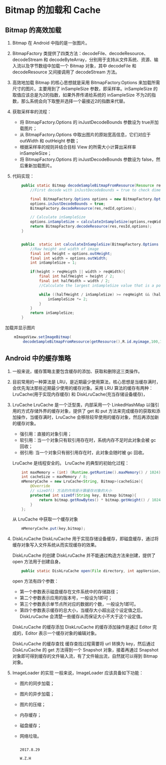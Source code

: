 # Bitmap 的加载和 Cache
## Bitmap 的高效加载
1. Bitmap 在 Android 中指的是一张图片。
2. BitmapFactory 类提供了四类方法：decodeFile、decodeResource、decodeStream 和 decodeByteArray，分别用于支持从文件系统、资源、输入流以及字节数组中加载一个 Bitmap 对象，其中 decodeFile 和 decodeResource 又间接调用了 decodeStream 方法。
3. 高效地加载 Bitmap 的核心思想就是采用 BitmapFactory.Options 来加载所需尺寸的图片。主要用到了 inSampleSize 参数，即采样率。inSampleSize 的取值应该总是为2的指数，如果外界传递给系统的 inSampleSize 不为2的指数，那么系统会向下取整并选择一个最接近2的指数来代替。
4. 获取采样率的流程：
    - 将 BitmapFactory.Options 的 inJustDecodeBounds 参数设为 true并加载图片；
    - 从 BitmapFactory.Options 中取出图片的原始宽高信息，它们对应于 outWidth 和 outHeight 参数；
    - 根据采样率的规则并结合目标 View 的所需大小计算出采样率 inSampleSize；
    - 将 BitmapFactory.Options 的 inJustDecodeBounds 参数设为 false，然后重新加载图片。

5. 代码实现：
    ````java
        public static Bitmap decodeSampleBitmapFromResource(Resource res,int resId,int reqWidth,int reqHeight){
            //First decode with inJustDecodeBounds = true to check dimensions

            final BitmapFactory.Options options = new BitmapFactory.Options();
            options.inJustDecodeBounds = true;
            BitmapFactory.decodeResource(res,redId,options);

            // Calculate inSampleSize
            options.inSampleSize = calculateInSampleSize(options,reqWidth,reqHeight);
            return BitmapFactory.decodeResource(res,resId,options);
        }


        public  static int calculateInSampleSize(BitmapFactory.Options options,int reqWidth,int reqHeight){
            //Raw height and width of image
            final int height = options.outHeight;
            final int width = options.outWidth;
            int inSampleSize = 1;

            if(height > reqHeigth || width > reqWidth){
                final int halfHeight = height / 2;
                final int halfWidth = width / 2;
                //Calculate the largest inSampleSize value that is a power of 2 and keeps both height and width larger than the requested height and width.

                while ((halfHeight / inSampleSize) >= reqHeight && (halfWidth / inSampleSize) >= reqWidth){
                    inSampleSize *= 2;
                }
            }
            return inSampleSize;
        }
    ````
加载并显示图片
````java
    mImageView.setImageBitmap(
        decodeSampleBitmapFromResource(getResource(),R.id.myimage,100,100));
````

## Android 中的缓存策略
1. 一般来说，缓存策略主要包含缓存的添加、获取和删除这三类操作。
2. 目前常用的一种算法是 LRU，是近期最少使用算法，核心思想是当缓存满时，会优先淘汰那些近期最少使用的缓存对象。采用 LRU 算法的缓存有两种：LruCache(用于实现内存缓存) 和 DiskLruCache(充当存储设备缓存)，
3. LruCache
    LruCache 是一个泛型类，内部采用一个 LinkedHashMap 以强引用的方式存储外界的缓存对象，提供了 get 和 put 方法来完成缓存的获取和添加操作，当缓存满时，LruCache 会移除较早使用的缓存对象，然后再添加新的缓存对象。

    - 强引用：直接的对象引用；
    - 软引用：当一个对象只有软引用存在时，系统内存不足时此对象会被 gc 回收；
    - 弱引用: 当一个对象只有弱引用存在时，此对象会随时被 gc 回收。

    LruCache 是线程安全的。
    LruCache 的典型的初始化过程：
    ````java
        int maxMemory = (int) (Runtime.getRuntime().maxMemory() / 1024);
        int cacheSize = maxMemory / 8;
        mMenoryCache = new LruCache<String, Bitmap>(cacheSize){
            @Override
            // sizeOf() 方法的作用是计算缓存对象的大小
            protected int sizeOf(String key, Bitmap bitmap){
                return bitmap.getRowBytes() * bitmap.getHeight() / 1024;
            }
        };
    ````

    从 LruCache 中获取一个缓存对象
    ````java
        mMenoryCache.put(key,bitmap);
    ````

4. DiskLruCache
    DiskLruCache 用于实现存储设备缓存，即磁盘缓存，通过将缓存对象写入文件系统从而实现缓存的效果。

    DiskLruCache 的创建
    DiskLruCache 并不能通过构造方法来创建，提供了 open 方法用于创建自身。
    ````java
        public static DiskLruCache open(File directory, int appVersion, int valueCount, long maxSize)
    ````
    open 方法有四个参数：

    - 第一个参数表示磁盘缓存在文件系统中的存储路径；
    - 第二个参数表示应用的版本号，一般设为1即可；
    - 第三个参数表示单节点所对应的数据的个数，一般设为1即可。
    - 第四个参数表示缓存的总大小，当缓存大小超出这个设定值之后， DiskLruCache 会清楚一些缓存从而保证大小不大于这个设定值。

    DiskLruCache 的缓存添加
    DiskLruCache 的缓存添加操作是通过 Editor 完成的，Editor 表示一个缓存对象的编辑对象。

    DiskLruCache 的缓存查找
    缓存查找过程需要将 url 转换为 key，然后通过 DiskLruCache 的 get 方法得到一个 Snapshot 对象，接着再通过 Snapshot 对象即可得到缓存的文件输入流，有了文件输出流，自然就可以得到 Bitmap 对象。

5. ImageLoader 的实现
    一般来说，ImageLoader 应该具备如下功能：
    - 图片的同步加载；
    - 图片的异步加载；
    - 图片的压缩；
    - 内存缓存；
    - 磁盘缓存；
    - 网络垃圾。
    



                                                                     2017.8.29
                                                                        W.Z.H